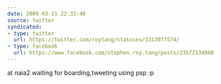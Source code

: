 ```yaml
---
date: 2009-03-11 22:32:40
source: twitter
syndicated:
- type: twitter
  url: https://twitter.com/roytang/statuses/1313077574/
- type: facebook
  url: https://www.facebook.com/stephen.roy.tang/posts/23572134980
---
```


at naia2 waiting for boarding,tweeting using psp :p